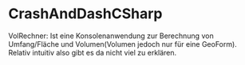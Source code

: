 # CrashAndDashCSharp

VolRechner: Ist eine Konsolenanwendung zur Berechnung von Umfang/Fläche und Volumen(Volumen jedoch nur für eine GeoForm). Relativ intuitiv also gibt es da nicht viel zu erklären.
